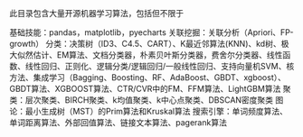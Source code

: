 
此目录包含大量开源机器学习算法，包括但不限于

基础技能：pandas，matplotlib，pyecharts
关联挖掘：关联分析（Apriori、FP-growth）
分类：决策树（ID3、C4.5、CART）、K最近邻算法(KNN)、kd树、极大似然估计、EM算法、文档分类器，朴素贝叶斯分类器，费舍尔分类器、线性函数、线性回归、正则化、逻辑分类/逻辑回归/一般线性回归、支持向量机SVM、核方法、集成学习（Bagging、Boosting、RF、AdaBoost、GBDT、xgboost）、GBDT算法、XGBOOST算法、CTR/CVR中的FM、FFM算法、LightGBM算法
聚类：层次聚类、BIRCH聚类、k均值聚类、k中心点聚类、DBSCAN密度聚类
图论：最小生成树（MST）的Prim算法和Kruskal算法
搜索引擎：单词频度算法、单词距离算法、外部回值算法、链接文本算法、pagerank算法

